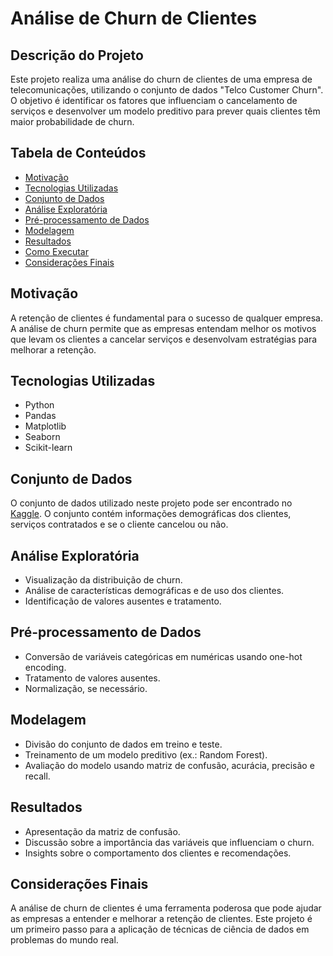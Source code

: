 # Análise de Churn de Clientes

## Descrição do Projeto
Este projeto realiza uma análise do churn de clientes de uma empresa de telecomunicações, utilizando o conjunto de dados "Telco Customer Churn". O objetivo é identificar os fatores que influenciam o cancelamento de serviços e desenvolver um modelo preditivo para prever quais clientes têm maior probabilidade de churn.

## Tabela de Conteúdos
- [Motivação](#motivação)
- [Tecnologias Utilizadas](#tecnologias-utilizadas)
- [Conjunto de Dados](#conjunto-de-dados)
- [Análise Exploratória](#análise-exploratória)
- [Pré-processamento de Dados](#pré-processamento-de-dados)
- [Modelagem](#modelagem)
- [Resultados](#resultados)
- [Como Executar](#como-executar)
- [Considerações Finais](#considerações-finais)

## Motivação
A retenção de clientes é fundamental para o sucesso de qualquer empresa. A análise de churn permite que as empresas entendam melhor os motivos que levam os clientes a cancelar serviços e desenvolvam estratégias para melhorar a retenção.

## Tecnologias Utilizadas
- Python
- Pandas
- Matplotlib
- Seaborn
- Scikit-learn

## Conjunto de Dados
O conjunto de dados utilizado neste projeto pode ser encontrado no [Kaggle](https://www.kaggle.com/datasets/blastchar/telco-customer-churn). O conjunto contém informações demográficas dos clientes, serviços contratados e se o cliente cancelou ou não.

## Análise Exploratória
- Visualização da distribuição de churn.
- Análise de características demográficas e de uso dos clientes.
- Identificação de valores ausentes e tratamento.

## Pré-processamento de Dados
- Conversão de variáveis categóricas em numéricas usando one-hot encoding.
- Tratamento de valores ausentes.
- Normalização, se necessário.

## Modelagem
- Divisão do conjunto de dados em treino e teste.
- Treinamento de um modelo preditivo (ex.: Random Forest).
- Avaliação do modelo usando matriz de confusão, acurácia, precisão e recall.

## Resultados
- Apresentação da matriz de confusão.
- Discussão sobre a importância das variáveis que influenciam o churn.
- Insights sobre o comportamento dos clientes e recomendações.

## Considerações Finais
A análise de churn de clientes é uma ferramenta poderosa que pode ajudar as empresas a entender e melhorar a retenção de clientes. Este projeto é um primeiro passo para a aplicação de técnicas de ciência de dados em problemas do mundo real.
